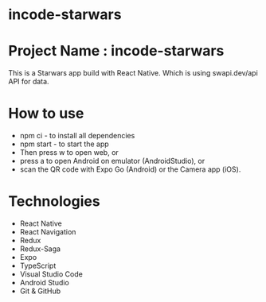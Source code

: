 # incode-starwars

# Project Name : incode-starwars

This is a Starwars app build with React Native. Which is using swapi.dev/api API for data.

# How to use

- npm ci - to install all dependencies
- npm start - to start the app
- Then press w to open web, or
- press a to open Android on emulator (AndroidStudio), or
- scan the QR code with Expo Go (Android) or the Camera app (iOS).

# Technologies

- React Native
- React Navigation
- Redux
- Redux-Saga
- Expo
- TypeScript
- Visual Studio Code
- Android Studio
- Git & GitHub
